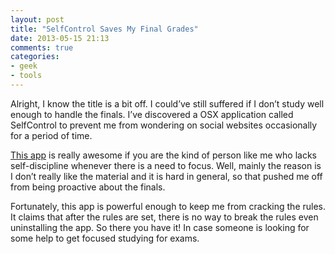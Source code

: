 ```yaml
---
layout: post
title: "SelfControl Saves My Final Grades"
date: 2013-05-15 21:13
comments: true
categories:
- geek
- tools
---
```


Alright, I know the title is a bit off. I could’ve still suffered if I don’t study well enough to handle the finals. I’ve discovered a OSX application called SelfControl to prevent me from wondering on social websites occasionally for a period of time.

[This app](http://selfcontrolapp.com/) is really awesome if you are the kind of person like me who lacks self-discipline whenever there is a need to focus. Well, mainly the reason is I don’t really like the material and it is hard in general, so that pushed me off from being proactive about the finals.

Fortunately, this app is powerful enough to keep me from cracking the rules. It claims that after the rules are set, there is no way to break the rules even uninstalling the app. So there you have it! In case someone is looking for some help to get focused studying for exams.

